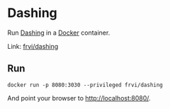# Dashing

Run [Dashing](http://dashing.io/) in a [Docker](http://docker.io/) container.

Link: [frvi/dashing](https://registry.hub.docker.com/u/frvi/dashing/)


## Run

    docker run -p 8080:3030 --privileged frvi/dashing

And point your browser to [http://localhost:8080/](http://localhost:8080/).
